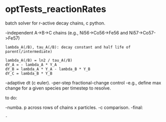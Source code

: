 # optTests_reactionRates

batch solver for r-active decay chains, c python. 

-independent A->B->C chains (e.g., Ni56->Co56->Fe56 and Ni57->Co57->Fe57)

    lambda_A(/B), tau_A(/B): decay constant and half life of parent(/intermediate)
    
    lambda_A(/B) = ln2 / tau_A(/B)
    dY_A = - lambda_A * Y_A
    dY_B = lambda_A * Y_A - lambda_B * Y_B
    dY_C = lambda_B * Y_B

-adaptive dt (c euler).
    -per-step fractional-change control 
    -e.g., define max change for a given species per timestep to resolve. 

to do:

-numba. 
    p across rows of chains x particles. 
-c comparison.
-final: 

    -


